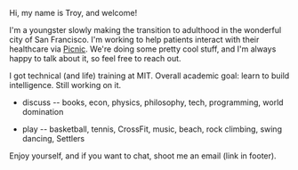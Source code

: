 Hi, my name is Troy, and welcome!

I'm a youngster slowly making the transition to adulthood in the wonderful city
of San Francisco. I'm working to help patients interact with their healthcare via
[Picnic](http://picnichealth.com/site). We're doing some pretty cool stuff, and
I'm always happy to talk about it, so feel free to reach out.

I got technical (and life) training at MIT. Overall academic goal: learn
to build intelligence. Still working on it.

* discuss -- books, econ, physics, philosophy, tech, programming, world domination

* play -- basketball, tennis, CrossFit, music, beach, rock climbing, swing
dancing, Settlers

Enjoy yourself, and if you want to chat, shoot me an email (link in
footer).
